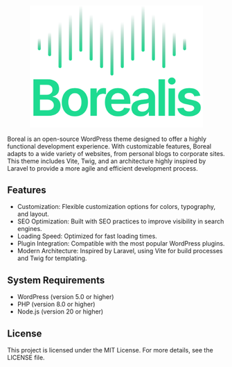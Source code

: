 <p align="center">
<img width="400px" style="" src="https://raw.githubusercontent.com/kirinaki/art/main/borealis-logo-lg.svg">
</p>
Boreal is an open-source WordPress theme designed to offer a highly functional development experience. With customizable features, Boreal adapts to a wide variety of websites, from personal blogs to corporate sites. This theme includes Vite, Twig, and an architecture highly inspired by Laravel to provide a more agile and efficient development process.

## Features

- Customization: Flexible customization options for colors, typography, and layout.
- SEO Optimization: Built with SEO practices to improve visibility in search engines.
- Loading Speed: Optimized for fast loading times.
- Plugin Integration: Compatible with the most popular WordPress plugins.
- Modern Architecture: Inspired by Laravel, using Vite for build processes and Twig for templating.

## System Requirements

- WordPress (version 5.0 or higher)
- PHP (version 8.0 or higher)
- Node.js (version 20 or higher)

## License

This project is licensed under the MIT License. For more details, see the LICENSE file.
